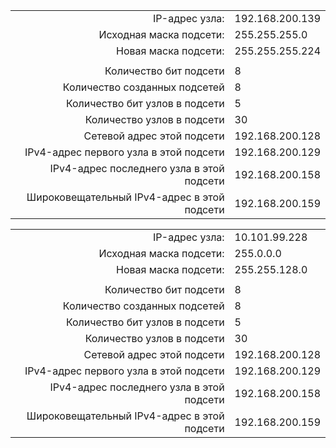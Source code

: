 |       |                |      
|---------------------------------------------:|:-------------------------|
|    IP-адрес узла:                            | 192.168.200.139          |  
|   Исходная маска подсети:                    | 255.255.255.0            |
|   Новая маска подсети:                       | 255.255.255.224          |
| |  |
|Количество бит подсети                        | 8                        |
|Количество созданных подсетей                 | 8                        |
|Количество бит узлов в подсети                | 5                        |
|Количество узлов в подсети                    | 30                       |     
|Сетевой адрес этой подсети                    | 192.168.200.128          |
|IPv4-адрес первого узла в этой подсети        | 192.168.200.129          |
|IPv4-адрес последнего узла в этой подсети     | 192.168.200.158          |
|Широковещательный IPv4-адрес в этой подсети   | 192.168.200.159          | 


|       |                |      
|---------------------------------------------:|:-------------------------|
|    IP-адрес узла:                            | 10.101.99.228            |  
|   Исходная маска подсети:                    | 255.0.0.0                |
|   Новая маска подсети:                       | 255.255.128.0            |
| |  |
|Количество бит подсети                        | 8                        |
|Количество созданных подсетей                 | 8                        |
|Количество бит узлов в подсети                | 5                        |
|Количество узлов в подсети                    | 30                       |     
|Сетевой адрес этой подсети                    | 192.168.200.128          |
|IPv4-адрес первого узла в этой подсети        | 192.168.200.129          |
|IPv4-адрес последнего узла в этой подсети     | 192.168.200.158          |
|Широковещательный IPv4-адрес в этой подсети   | 192.168.200.159          | 

